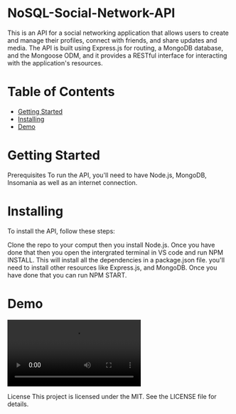 # NoSQL-Social-Network-API

This is an API for a social networking application that allows users to create and manage their profiles, connect with friends, and share updates and media. The API is built using Express.js for routing, a MongoDB database, and the Mongoose ODM, and it provides a RESTful interface for interacting with the application's resources.

# Table of Contents

- [Getting Started](#Getting-Started)
- [Installing](#Installing)
- [Demo](#Demo)

# Getting Started

Prerequisites
To run the API, you'll need to have Node.js, MongoDB, Insomania as well as an internet connection.

# Installing

To install the API, follow these steps:

Clone the repo to your comput then you install Node.js. Once you have done that then you open the intergrated terminal in VS code and run NPM INSTALL. This will install all the dependencies in a package.json file. you'll need to install other resources like Express.js, and MongoDB. Once you have done that you can run NPM START.

# Demo

![Demo](./Image/Social%20API.mp4)

License
This project is licensed under the MIT. See the LICENSE file for details.
